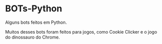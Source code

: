 # BOTs-Python
Alguns bots feitos em Python.

Muitos desses bots foram feitos para jogos, como Cookie Clicker e o jogo do dinossauro do Chrome.